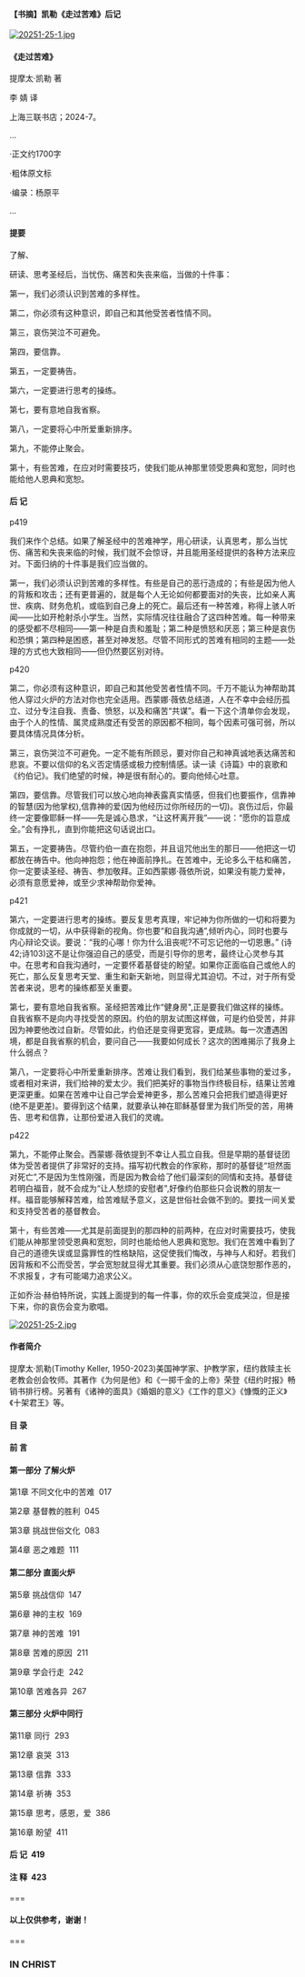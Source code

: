 #### 【书摘】凯勒《走过苦难》后记

[![20251-25-1.jpg](https://i.postimg.cc/RFmdxNCX/20251-25-1.jpg)](https://postimg.cc/7CB0gP22)


#### 《走过苦难》


提摩太·凯勒 著  


李 婧 译


上海三联书店；2024-7。



...

·正文约1700字

·粗体原文标

·编录：杨原平

...



#### 提要

了解、

研读、思考圣经后，当忧伤、痛苦和失丧来临，当做的十件事：





第一，我们必须认识到苦难的多样性。



第二，你必须有这种意识，即自己和其他受苦者性情不同。



第三，哀伤哭泣不可避免。



第四，要信靠。



第五，一定要祷告。



第六，一定要进行思考的操练。



第七，要有意地自我省察。



第八，一定要将心中所爱重新排序。



第九，不能停止聚会。



第十，有些苦难，在应对时需要技巧，使我们能从神那里领受恩典和宽恕，同时也能给他人恩典和宽恕。





#### 后 记



p419



我们来作个总结。如果了解圣经中的苦难神学，用心研读，认真思考，那么当忧伤、痛苦和失丧来临的时候，我们就不会惊讶，并且能用圣经提供的各种方法来应对。下面归纳的十件事是我们应当做的。



第一，我们必须认识到苦难的多样性。有些是自己的恶行造成的；有些是因为他人的背叛和攻击；还有更普遍的，就是每个人无论如何都要面对的失丧，比如亲人离世、疾病、财务危机，或临到自己身上的死亡。最后还有一种苦难，称得上骇人听闻——比如开枪射杀小学生。当然，实际情况往往融合了这四种苦难。每一种带来的感受都不尽相同——第一种是自责和羞耻；第二种是愤怒和厌恶；第三种是哀伤和恐惧；第四种是困惑，甚至对神发怒。尽管不同形式的苦难有相同的主题——处理的方式也大致相同——但仍然要区别对待。



p420



第二，你必须有这种意识，即自己和其他受苦者性情不同。千万不能认为神帮助其他人穿过火炉的方法对你也完全适用。西蒙娜·薇依总结道，人在不幸中会经历孤立、过分专注自我、责备、愤怒，以及和痛苦“共谋”。看一下这个清单你会发现，由于个人的性情、属灵成熟度还有受苦的原因都不相同，每个因素可强可弱，所以要具体情况具体分析。



第三，哀伤哭泣不可避免。一定不能有所顾忌，要对你自己和神真诚地表达痛苦和悲哀。不要以信仰的名义否定情感或极力控制情感。读一读《诗篇》中的哀歌和《约伯记》。我们绝望的时候，神是很有耐心的。要向他倾心吐意。



第四，要信靠。尽管我们可以放心地向神表露真实情感，但我们也要振作，信靠神的智慧(因为他掌权),信靠神的爱(因为他经历过你所经历的一切)。哀伤过后，你最终一定要像耶稣一样——先是诚心恳求，“让这杯离开我”——说：“愿你的旨意成全。”会有挣扎，直到你能把这句话说出口。



第五，一定要祷告。尽管约伯一直在抱怨，并且诅咒他出生的那日——他把这一切都放在祷告中。他向神抱怨；他在神面前挣扎。在苦难中，无论多么干枯和痛苦，你一定要读圣经、祷告、参加敬拜。正如西蒙娜·薇依所说，如果没有能力爱神，必须有意愿爱神，或至少求神帮助你爱神。



p421



第六，一定要进行思考的操练。要反复思考真理，牢记神为你所做的一切和将要为你成就的一切，从中获得新的视角。你也要“和自我沟通”,倾听内心，同时也要与内心辩论交谈。要说：“我的心哪！你为什么沮丧呢?不可忘记他的一切恩惠。” (诗42;诗103)这不是让你强迫自己的感受，而是引导你的思考，最终让心灵参与其中。在思考和自我沟通时，一定要怀着基督徒的盼望。如果你正面临自己或他人的死亡，那么反复思考天堂、重生和新天新地，则显得尤其迫切。不过，对于所有受苦者来说，思考的操练都至关重要。



第七，要有意地自我省察。圣经把苦难比作“健身房",正是要我们做这样的操练。自我省察不是向内寻找受苦的原因。约伯的朋友试图这样做，可是约伯受苦，并非因为神要他改过自新。尽管如此，约伯还是变得更宽容，更成熟。每一次遭遇困境，都是自我省察的机会，要问自己——我要如何成长？这次的困难揭示了我身上什么弱点？



第八，一定要将心中所爱重新排序。苦难让我们看到，我们给某些事物的爱过多，或者相对来讲，我们给神的爱太少。我们把美好的事物当作终极目标，结果让苦难更深更重。如果在苦难中让自己学会爱神更多，那么苦难只会把我们塑造得更好(绝不是更差)。要得到这个结果，就要承认神在耶稣基督里为我们所受的苦，用祷告、思考和信靠，让那份爱进入我们的灵魂。



p422



第九，不能停止聚会。西蒙娜·薇依提到不幸让人孤立自我。但是早期的基督徒团体为受苦者提供了非常好的支持。描写初代教会的作家称，那时的基督徒“坦然面对死亡”,不是因为生性刚强，而是因为教会给了他们最深刻的同情和支持。基督徒若明白福音，就不会成为“让人愁烦的安慰者",好像约伯那些只会说教的朋友一样。福音能够解释苦难，给苦难赋予意义，这是世俗社会做不到的。要找一间关爱和支持受苦者的基督教会。



第十，有些苦难——尤其是前面提到的那四种的前两种，在应对时需要技巧，使我们能从神那里领受恩典和宽恕，同时也能给他人恩典和宽恕。我们在苦难中看到了自己的道德失误或显露罪性的性格缺陷，这促使我们悔改，与神与人和好。若我们因背叛和不公而受苦，学会宽恕就显得尤其重要。我们必须从心底饶恕那作恶的，不求报复，才有可能竭力追求公义。



正如乔治·赫伯特所说，实践上面提到的每一件事，你的欢乐会变成哭泣，但是接下来，你的哀伤会变为歌唱。





[![20251-25-2.jpg](https://i.postimg.cc/BvHpzx3j/20251-25-2.jpg)](https://postimg.cc/676C24yK)


#### 作者简介



提摩太·凯勒(Timothy Keller, 1950-2023)美国神学家、护教学家，纽约救赎主长老教会创会牧师。其著作《为何是他》和《一掷千金的上帝》荣登《纽约时报》畅销书排行榜。另著有《诸神的面具》《婚姻的意义》《工作的意义》《慷慨的正义》《十架君王》等。





#### 目 录



#### 前 言



#### 第一部分 了解火炉



第1章 不同文化中的苦难  017





第2章 基督教的胜利  045





第3章 挑战世俗文化  083



第4章 恶之难题  111



#### 第二部分 直面火炉



第5章 挑战信仰  147



第6章 神的主权  169





第7章 神的苦难  191





第8章 苦难的原因  211





第9章 学会行走  242





第10章 苦难各异  267



#### 第三部分 火炉中同行



第11章 同行  293





第12章 哀哭  313





第13章 信靠  333





第14章 祈祷  353





第15章 思考，感恩，爱  386





第16章 盼望  411



#### 后 记  419





#### 注 释  423



===

#### 以上仅供参考，谢谢！

===

###  IN CHRIST
